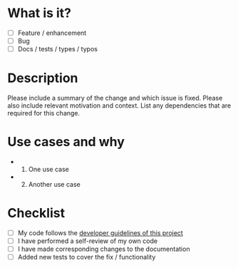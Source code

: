 # What is it?

  - [ ] Feature / enhancement
  - [ ] Bug
  - [ ] Docs / tests / types / typos

# Description

Please include a summary of the change and which issue is fixed. Please also include relevant motivation and context. List any dependencies that are required for this change.

# Use cases and why

<!-- Actual / expected behavior if it's a bug -->

  - 1. One use case
  - 2. Another use case 

# Checklist

  - [ ] My code follows the [developer guidelines of this project](https://github.com/BuilderIO/qwik/blob/main/CONTRIBUTING.md)
  - [ ] I have performed a self-review of my own code
  - [ ] I have made corresponding changes to the documentation
  - [ ] Added new tests to cover the fix / functionality
